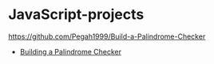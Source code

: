 # JavaScript-projects
https://github.com/Pegah1999/Build-a-Palindrome-Checker
- [Building a Palindrome Checker](https://github.com/Pegah1999/Build-a-Palindrome-Checker)
